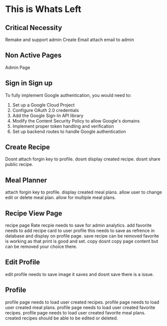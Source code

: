 # This is Whats Left

## Critical Necessity
Remake and support admin
Create Email 
attach email to admin

## Non Active Pages
Admin Page

## Sign in Sign up 
To fully implement Google authentication, you would need to:

1. Set up a Google Cloud Project
2. Configure OAuth 2.0 credentials
3. Add the Google Sign-In API library
4. Modify the Content Security Policy to allow Google's domains
5. Implement proper token handling and verification
6. Set up backend routes to handle Google authentication

## Create Recipe
Dosnt attach forgin key to profile.
dosnt display created recipe.
dosnt share public recipe.

## Meal Planner
attach forgin key to profile.
display created meal plans.
allow user to change edit or delete meal plan.
allow for multiple meal plans.

## Recipe View Page
recipe page Rate recpie needs to save for admin analytics.
add favorite needs to add recipe card to user profile 
this needs to save as refrence in database and display on profile page.
save recipe can be removed favorite is working as that 
print is good and set. copy dosnt copy page content but can be removed your choice there.

## Edit Profile
edit profile needs to save image it saves and dosnt save there is a issue.

## Profile
profile page needs to load user created recipes.
profile page needs to load user created meal plans.
profile page needs to load user created favorite recipes.
profile page needs to load user created favorite meal plans.
created recipes should be able to be edited or deleted.



